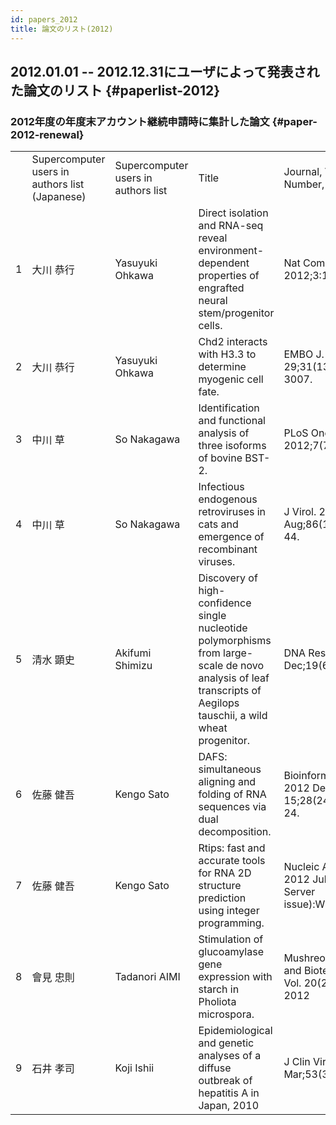 ```yaml
---
id: papers_2012
title: 論文のリスト(2012)
---
```


## 2012.01.01 -- 2012.12.31にユーザによって発表された論文のリスト {#paperlist-2012}

### 2012年度の年度末アカウント継続申請時に集計した論文 {#paper-2012-renewal}

<table>
<tr>
    <td></td>
    <td>Supercomputer users in authors list (Japanese)</td>
    <td>Supercomputer users in authors list</td>
    <td>Title</td>
    <td>Journal, Volume, Number, Pages</td>
    <td>PMID</td>
    <td>DOI</td>
</tr>
<tr>
    <td>1</td>
    <td>大川 恭行</td>
    <td>Yasuyuki Ohkawa</td>
    <td>Direct isolation and RNA-seq reveal environment-dependent properties of engrafted neural stem/progenitor cells.</td>
    <td>Nat Commun. 2012;3:1140.</td>
    <td>23072808</td>
    <td>doi:10.1038/ncomms2132</td>
</tr>
<tr>
    <td>2</td>
    <td>大川 恭行</td>
    <td>Yasuyuki Ohkawa</td>
    <td>Chd2 interacts with H3.3 to determine myogenic cell fate.</td>
    <td>EMBO J. 2012 Jun 29;31(13):2994-3007.</td>
    <td>23072808</td>
    <td>doi:10.1038/ncomms2132</td>
</tr>
<tr>
    <td>3</td>
    <td>中川 草</td>
    <td>So Nakagawa</td>
    <td>Identification and functional analysis of three isoforms of bovine BST-2.</td>
    <td>PLoS One. 2012;7(7):e41483. </td>
    <td>22911799</td>
    <td>doi:10.1371/journal.pone.0041483</td>
</tr>
<tr>
    <td>4</td>
    <td>中川 草</td>
    <td>So Nakagawa</td>
    <td>Infectious endogenous retroviruses in cats and emergence of recombinant viruses.</td>
    <td>J Virol. 2012 Aug;86(16):8634-44.</td>
    <td>22674983</td>
    <td>doi:10.1128/JVI.00280-12</td>
</tr>
<tr>
    <td>5</td>
    <td>清水 顕史</td>
    <td>Akifumi Shimizu</td>
    <td>Discovery of high-confidence single nucleotide polymorphisms from large-scale de novo analysis of leaf transcripts of Aegilops tauschii, a wild wheat progenitor.</td>
    <td>DNA Res. 2012 Dec;19(6):487-97. </td>
    <td>23125207</td>
    <td>doi:10.1093/dnares/dss028</td>
</tr>
<tr>
    <td>6</td>
    <td>佐藤 健吾</td>
    <td>Kengo Sato</td>
    <td>DAFS: simultaneous aligning and folding of RNA sequences via dual decomposition.</td>
    <td>Bioinformatics. 2012 Dec 15;28(24):3218-24. </td>
    <td>23060618</td>
    <td>doi:10.1093/bioinformatics/bts612</td>
</tr>
<tr>
    <td>7</td>
    <td>佐藤 健吾</td>
    <td>Kengo Sato</td>
    <td>Rtips: fast and accurate tools for RNA 2D structure prediction using integer programming.</td>
    <td>Nucleic Acids Res. 2012 Jul;40(Web Server issue):W29-34. </td>
    <td>22600734</td>
    <td>doi:10.1093/nar/gks412</td>
</tr>
<tr>
    <td>8</td>
    <td>會見 忠則</td>
    <td>Tadanori AIMI</td>
    <td>Stimulation of glucoamylase gene expression with starch in Pholiota microspora. </td>
    <td>Mushreom Science and Biotechnology, Vol. 20(2) 77-84, 2012</td>
    <td>NULL</td>
    <td>doi:10.24465/msb.20.2_77</td>
</tr>
<tr>
    <td>9</td>
    <td>石井 孝司</td>
    <td>Koji Ishii</td>
    <td>Epidemiological and genetic analyses of a diffuse outbreak of hepatitis A in Japan, 2010</td>
    <td>J Clin Virol. 2012 Mar;53(3):219-24. </td>
    <td>22196871</td>
    <td>doi:10.1016/j.jcv.2011.11.008</td>
</tr>
</table>
